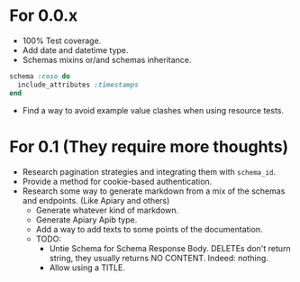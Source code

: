 # For 0.0.x
- 100% Test coverage.
- Add date and datetime type.
- Schemas mixins or/and schemas inheritance.
```ruby
schema :coso do
  include_attributes :timestamps
end
```
- Find a way to avoid example value clashes when using resource tests.

# For 0.1 (They require more thoughts)
- Research pagination strategies and integrating them with `schema_id`.
- Provide a method for cookie-based authentication.
- Research some way to generate markdown from a mix of the schemas and endpoints. (Like Apiary and others)
    + Generate whatever kind of markdown.
    + Generate Apiary Apib type.
    + Add a way to add texts to some points of the documentation.
    + TODO:
        * Untie Schema for Schema Response Body. DELETEs don't return string, they usually returns NO CONTENT. Indeed: nothing.
        * Allow using a TITLE.
